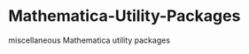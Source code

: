 Mathematica-Utility-Packages
============================

miscellaneous Mathematica utility packages
